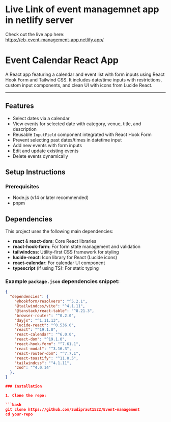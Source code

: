 
# Live Link of event managemnet app in netlify server
Check out the live app here:  
https://eb-event-management-app.netlify.app/

# Event Calendar React App

A React app featuring a calendar and event list with form inputs using React Hook Form and Tailwind CSS. It includes date/time inputs with restrictions, custom input components, and clean UI with icons from Lucide React.

---

## Features

- Select dates via a calendar
- View events for selected date with category, venue, title, and description
- Reusable `InputField` component integrated with React Hook Form
- Prevent selecting past dates/times in datetime input
- Add new events with form inputs
- Edit and update existing events
- Delete events dynamically

## Setup Instructions

### Prerequisites

- Node.js (v14 or later recommended)
- pnpm

## Dependencies

This project uses the following main dependencies:

- **react** & **react-dom**: Core React libraries
- **react-hook-form**: For form state management and validation
- **tailwindcss**: Utility-first CSS framework for styling
- **lucide-react**: Icon library for React (Lucide icons)
- **react-calendar**: For calendar UI component
- **typescript** (if using TS): For static typing

### Example `package.json` dependencies snippet:

````json
{
  "dependencies": {
    "@hookform/resolvers": "^5.2.1",
    "@tailwindcss/vite": "^4.1.11",
    "@tanstack/react-table": "^8.21.3",
    "browser-router": "^0.2.0",
    "dayjs": "^1.11.13",
    "lucide-react": "^0.536.0",
    "react": "^19.1.0",
    "react-calendar": "^6.0.0",
    "react-dom": "^19.1.0",
    "react-hook-form": "^7.61.1",
    "react-modal": "^3.16.3",
    "react-router-dom": "^7.7.1",
    "react-toastify": "^11.0.5",
    "tailwindcss": "^4.1.11",
    "zod": "^4.0.14"
  },
}

### Installation

1. Clone the repo:

```bash
git clone https://github.com/Sudipraut1522/Event-management
cd your-repo
````
